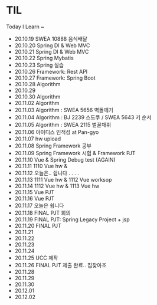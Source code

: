 # TIL
Today I Learn ~


- 20.10.19 SWEA 10888 음식배달
- 20.10.20 Spring DI & Web MVC
- 20.10.21 Spring DI & Web MVC
- 20.10.22 Spring Mybatis
- 20.10.23 Spring 실습
- 20.10.26 Framework: Rest API
- 20.10.27 Framework: Spring Boot
- 20.10.28 Algorithm
- 20.10.29
- 20.10.30 Algorithm
- 20.11.02 Algorithm
- 20.11.03 Algorithm : SWEA 5656 벽돌깨기
- 20.11.04 Algorithm : BJ 2239 스도쿠 / SWEA 5643 키 순서
- 20.11.05 Algorithm : SWEA 2115 벌꿀채취
- 20.11.06 아이디스 인적성 at Pan-gyo
- 20.11.07 hw upload
- 20.11.08 Spring Framework 공부
- 20.11.09 Spring Framework 시험 & Framework PJT
- 20.11.10 Vue & Spring Debug test (AGAIN)
- 20.11.11 1110 Vue hw & 
- 20.11.12 오늘은.. 쉽니다 . . . .
- 20.11.13 1111 Vue hw & 1112 Vue worksop
- 20.11.14 1112 Vue hw & 1113 Vue hw
- 20.11.15 Vue PJT
- 20.11.16 Vue PJT
- 20.11.17 오늘은 쉽니다
- 20.11.18 FINAL PJT 회의
- 20.11.19 FINAL PJT: Spring Legacy Project + jsp
- 20.11.20 FINAL PJT
- 20.11.21  
- 20.11.22
- 20.11.23
- 20.11.24
- 20.11.25 UCC 제작
- 20.11.26 FINAL PJT 제출 완료.. 집찾아조
- 20.11.28
- 20.11.29
- 20.11.30
- 20.12.01
- 20.12.02

